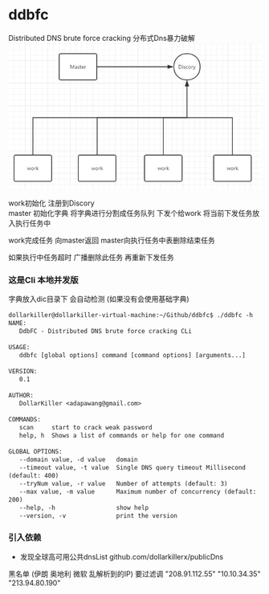 # ddbfc
Distributed DNS brute force cracking   分布式Dns暴力破解
![Master](./README/master.png)

work初始化 注册到Discory    
master 初始化字典  将字典进行分割成任务队列  下发个给work  将当前下发任务放入执行任务中

work完成任务 向master返回   master向执行任务中表删除结束任务

如果执行中任务超时  广播删除此任务 再重新下发任务

### 这是Cli 本地并发版
字典放入dic目录下 会自动检测 (如果没有会使用基础字典)

``` 
dollarkiller@dollarkiller-virtual-machine:~/Github/ddbfc$ ./ddbfc -h
NAME:
   DdbFC - Distributed DNS brute force cracking CLi

USAGE:
   ddbfc [global options] command [command options] [arguments...]

VERSION:
   0.1

AUTHOR:
   DollarKiller <adapawang@gmail.com>

COMMANDS:
   scan     start to crack weak password
   help, h  Shows a list of commands or help for one command

GLOBAL OPTIONS:
   --domain value, -d value   domain
   --timeout value, -t value  Single DNS query timeout Millisecond (default: 400)
   --tryNum value, -r value   Number of attempts (default: 3)
   --max value, -m value      Maximum number of concurrency (default: 200)
   --help, -h                 show help
   --version, -v              print the version
```

### 引入依赖
- 发现全球高可用公共dnsList  github.com/dollarkillerx/publicDns

黑名单 (伊朗  奥地利 微软 乱解析到的IP)  要过滤调
"208.91.112.55"  "10.10.34.35"  "213.94.80.190"